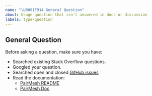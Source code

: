 ```yaml
---
name: "\U0001F914 General Question"
about: Usage question that isn't answered in docs or discussion
labels: type/question
---
```


## General Question

Before asking a question, make sure you have:

- Searched existing Stack Overflow questions.
- Googled your question.
- Searched open and closed [GitHub issues](https://peerly/issues?utf8=%E2%9C%93&q=is%3Aissue)
- Read the documentation:
  - [PairMesh README](https://peerly)
  - [PairMesh Doc](https://peerly/tree/main/docs)


